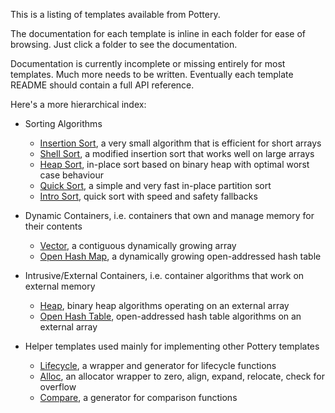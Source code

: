 This is a listing of templates available from Pottery.

The documentation for each template is inline in each folder for ease of browsing. Just click a folder to see the documentation.

Documentation is currently incomplete or missing entirely for most templates. Much more needs to be written. Eventually each template README should contain a full API reference.

Here's a more hierarchical index:

- Sorting Algorithms
    - [Insertion Sort](insertion_sort/), a very small algorithm that is efficient for short arrays
    - [Shell Sort](shell_sort/), a modified insertion sort that works well on large arrays
    - [Heap Sort](heap_sort/), in-place sort based on binary heap with optimal worst case behaviour
    - [Quick Sort](quick_sort/), a simple and very fast in-place partition sort
    - [Intro Sort](intro_sort/), quick sort with speed and safety fallbacks

- Dynamic Containers, i.e. containers that own and manage memory for their contents
    - [Vector](vector/), a contiguous dynamically growing array
    - [Open Hash Map](open_hash_map/), a dynamically growing open-addressed hash table

- Intrusive/External Containers, i.e. container algorithms that work on external memory
    - [Heap](heap/), binary heap algorithms operating on an external array
    - [Open Hash Table](open_hash_table/), open-addressed hash table algorithms on an external array

- Helper templates used mainly for implementing other Pottery templates
    - [Lifecycle](lifecycle/), a wrapper and generator for lifecycle functions
    - [Alloc](alloc/), an allocator wrapper to zero, align, expand, relocate, check for overflow
    - [Compare](compare/), a generator for comparison functions
